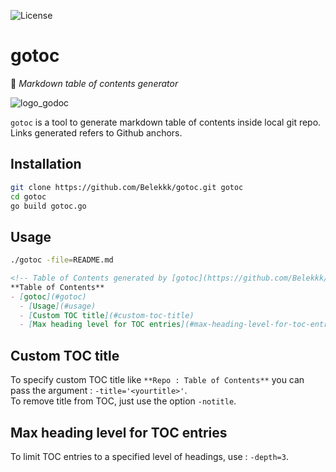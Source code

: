 ![License](http://img.shields.io/:license-mit-blue.svg)

# gotoc
:page_facing_up: _Markdown table of contents generator_

![logo_godoc](img/godoc.png)

`gotoc` is a tool to generate markdown table of contents inside local git repo.  
Links generated refers to Github anchors.

## Installation

```sh
git clone https://github.com/Belekkk/gotoc.git gotoc
cd gotoc
go build gotoc.go
```

## Usage

```sh
./gotoc -file=README.md
```

```md
<!-- Table of Contents generated by [gotoc](https://github.com/Belekkk/gotoc) -->
**Table of Contents**
- [gotoc](#gotoc)
  - [Usage](#usage)
  - [Custom TOC title](#custom-toc-title)
  - [Max heading level for TOC entries](#max-heading-level-for-toc-entries)
```

## Custom TOC title

To specify custom TOC title like `**Repo : Table of Contents**` you can pass the argument : `-title='<yourtitle>'`.  
To remove title from TOC, just use the option `-notitle`.

## Max heading level for TOC entries

To limit TOC entries to a specified level of headings, use : `-depth=3`.
